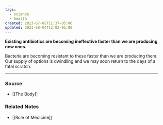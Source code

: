```yaml
---
tags:
  - science
  - health
created: 2023-07-08T11:37-05:00
updated: 2023-08-04T12:02-05:00
---
```

**Existing antibiotics are becoming ineffective faster than we are producing new ones.**

Bacteria are becoming resistant to these faster than we are producing them. Our supply of options is dwindling and we may soon return to the days of a fatal scratch.

---

### Source
- [[The Body]]

### Related Notes
- [[Role of Medicine]]